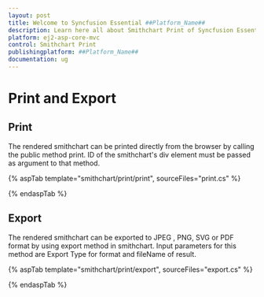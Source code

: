 ```yaml
---
layout: post
title: Welcome to Syncfusion Essential ##Platform_Name##
description: Learn here all about Smithchart Print of Syncfusion Essential ##Platform_Name## widgets based on HTML5 and jQuery.
platform: ej2-asp-core-mvc
control: Smithchart Print
publishingplatform: ##Platform_Name##
documentation: ug
---
```



# Print and Export

## Print

The rendered smithchart can be printed directly from the browser by calling the public method print. ID of the smithchart's div element must be passed as argument to that method.

{% aspTab template="smithchart/print/print", sourceFiles="print.cs" %}

{% endaspTab %}

## Export

The rendered smithchart can be exported to JPEG , PNG, SVG or PDF format by using export method in smithchart. Input parameters for this method are Export Type for format and fileName of result.

{% aspTab template="smithchart/print/export", sourceFiles="export.cs" %}

{% endaspTab %}